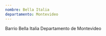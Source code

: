 ```yaml
---
nombre: Bella Italia
departamento: Montevideo
---
```


Barrio Bella Italia
Departamento de Montevideo
